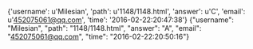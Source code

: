 {'username': u'Milesian', 'path': u'1148/1148.html', 'answer': u'C', 'email': u'452075061@qq.com', 'time': '2016-02-22:20:47:38'}
{"username": "Milesian", "path": "1148/1148.html", "answer": "A", "email": "452075061@qq.com", "time": "2016-02-22:20:50:16"}
